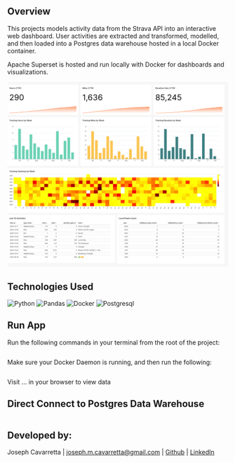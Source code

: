 ## Overview
This projects models activity data from the Strava API into an interactive web dashboard. User activities are extracted and transformed, modelled, and then loaded into a Postgres data warehouse hosted in a local Docker container.

Apache Superset is hosted and run locally with Docker for dashboards and visualizations.


<p align="left">
<img width='1200' alt='Dashboard' src='https://github.com/joseph-cavarretta/photos/blob/dda92cc6fbd0562fbd982dc71561632a98f855f6/dashboard.png?raw=true'>
</p>


## Technologies Used
![Python](https://img.shields.io/badge/python-3670A0?style=for-the-badge&logo=python&logoColor=ffdd54)
![Pandas](https://img.shields.io/badge/pandas-%23150458.svg?style=for-the-badge&logo=pandas&logoColor=white)
![Docker](https://img.shields.io/badge/docker-%230db7ed.svg?style=for-the-badge&logo=docker&logoColor=white)
![Postgresql](https://img.shields.io/badge/PostgreSQL-316192?style=for-the-badge&logo=postgresql&logoColor=white)


## Run App
Run the following commands in your terminal from the root of the project:
```

```
Make sure your Docker Daemon is running, and then run the following:
```

```
Visit ... in your browser to view data

## Direct Connect to Postgres Data Warehouse
```

```

## Developed by:
Joseph Cavarretta |
joseph.m.cavarretta@gmail.com |
[Github](https://github.com/joseph-cavarretta) |
[LinkedIn](https://www.linkedin.com/in/joseph-cavarretta-87242871/)
